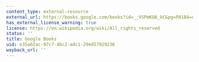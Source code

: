 ```yaml
---
content_type: external-resource
external_url: https://books.google.com/books?id=__VSPmKQ6_kC&pg=PA184=onepage#v=onepage&q&f=false
has_external_license_warning: true
license: https://en.wikipedia.org/wiki/All_rights_reserved
status: ''
title: Google Books
uid: e35a62ac-97c7-4bc2-adc1-29ed57929236
wayback_url: ''
---
```

